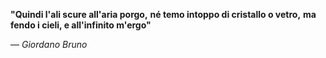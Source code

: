 **"Quindi l'ali scure all'aria porgo,**
**né temo intoppo di cristallo o vetro,**
**ma fendo i cieli, e all'infinito m'ergo"**

— _Giordano Bruno_
